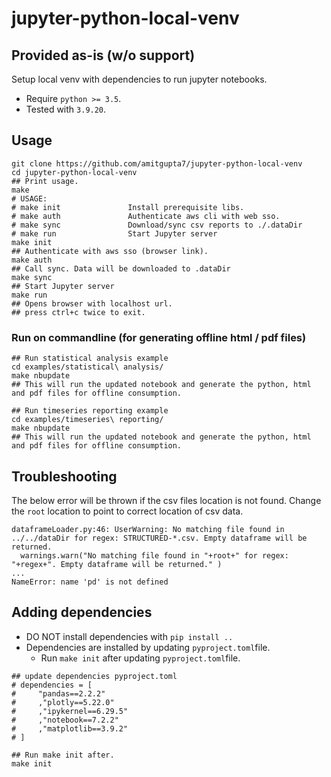 # jupyter-python-local-venv
## Provided as-is (w/o support)
Setup local venv with dependencies to run jupyter notebooks. 
* Require `python >= 3.5`.
* Tested with `3.9.20`. 

## Usage

```shell
git clone https://github.com/amitgupta7/jupyter-python-local-venv
cd jupyter-python-local-venv
## Print usage.
make
# USAGE:
# make init               Install prerequisite libs.
# make auth               Authenticate aws cli with web sso.
# make sync               Download/sync csv reports to ./.dataDir
# make run                Start Jupyter server
make init
## Authenticate with aws sso (browser link). 
make auth 
## Call sync. Data will be downloaded to .dataDir
make sync
## Start Jupyter server
make run
## Opens browser with localhost url.
## press ctrl+c twice to exit.
```

### Run on commandline (for generating offline html / pdf files)
```shell
## Run statistical analysis example
cd examples/statistical\ analysis/
make nbupdate
## This will run the updated notebook and generate the python, html and pdf files for offline consumption.

## Run timeseries reporting example
cd examples/timeseries\ reporting/
make nbupdate
## This will run the updated notebook and generate the python, html and pdf files for offline consumption.
```

## Troubleshooting

The below error will be thrown if the csv files location is not found. Change the `root` location to point to correct location of csv data.
```shell
dataframeLoader.py:46: UserWarning: No matching file found in ../../dataDir for regex: STRUCTURED-*.csv. Empty dataframe will be returned.
  warnings.warn("No matching file found in "+root+" for regex: "+regex+". Empty dataframe will be returned." )
...
NameError: name 'pd' is not defined
```

## Adding dependencies
* DO NOT install dependencies with `pip install ..`
* Dependencies are installed by updating `pyproject.toml`file. 
    * Run `make init` after updating `pyproject.toml`file.
```shell
## update dependencies pyproject.toml
# dependencies = [
#     "pandas==2.2.2"
#     ,"plotly==5.22.0"
#     ,"ipykernel==6.29.5"
#     ,"notebook==7.2.2"
#     ,"matplotlib==3.9.2"
# ] 

## Run make init after.
make init
```